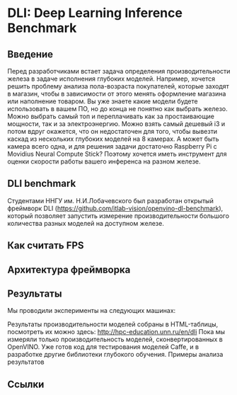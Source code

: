 ﻿# DLI: Deep Learning Inference Benchmark

## Введение

Перед разработчиками встает задача определения производительности железа в задаче исполнения глубоких моделей. 
Например, хочется решить проблему анализа пола-возраста покупателей, которые заходят в магазин, чтобы в зависимости от этого менять оформление магазина или наполнение товаром. 
Вы уже знаете какие модели будете использовать в вашем ПО, но до конца не понятно как выбрать железо. 
Можно выбрать самый топ и переплачивать как за простаивающие мощности, так и за электроэнергию.
Можно взять самый дешевый i3 и потом вдруг окажется, что он недостаточен для того, чтобы вывезти каскад из нескольких глубоких моделей на 8 камерах. 
А может быть камера всего одна, и для решения задачи достаточно Raspberry Pi с Movidius Neural Compute Stick? 
Поэтому хочется иметь инструмент для оценки скорости работы вашего инференса на разном железе.

## DLI benchmark 

Студентами ННГУ им. Н.И.Лобачевского был разработан открытый фреймворк DLI (https://github.com/itlab-vision/openvino-dl-benchmark), который позволяет запустить измерение производительности большого количества разных моделей на доступном железе.

## Как считать FPS


 
## Архитектура фреймворка



## Результаты



Мы проводили эксперименты на следующих машинах:

Результаты производительности моделей собраны в HTML-таблицы, посмотреть их можно здесь:
http://hpc-education.unn.ru/en/dli
Пока мы измеряли только производительность моделей, сконвертированных в OpenVINO. Уже готов код для тестирования моделей Caffe, и в разработке другие библиотеки глубокого обучения. 
Примеры анализа результатов

## Ссылки


